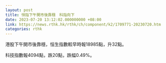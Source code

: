```yaml
---
layout: post
title: 恒指下午開市後靠穩　科指向下
date: 2023-07-20 13:12:02.000000000 +08:00
link: https://news.rthk.hk/rthk/ch/component/k2/1709771-20230720.htm
categories: rthk
---
```


港股下午開市後靠穩，恒生指數較早時報18985點，升32點。

科技指數報4094點，跌20點，跌幅0.49%。
